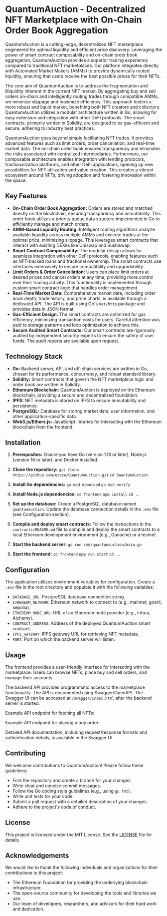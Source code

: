 # QuantumAuction - Decentralized NFT Marketplace with On-Chain Order Book Aggregation

QuantumAuction is a cutting-edge, decentralized NFT marketplace engineered for optimal liquidity and efficient price discovery. Leveraging the power of smart contract composability and on-chain order book aggregation, QuantumAuction provides a superior trading experience compared to traditional NFT marketplaces. Our platform integrates directly with Automated Market Makers (AMMs) to provide dynamically routed liquidity, ensuring that users receive the best possible prices for their NFTs.

The core aim of QuantumAuction is to address the fragmentation and illiquidity inherent in the current NFT market. By aggregating buy and sell orders on-chain and intelligently routing trades through compatible AMMs, we minimize slippage and maximize efficiency. This approach fosters a more robust and liquid market, benefiting both NFT creators and collectors. QuantumAuction utilizes a modular architecture written in Go, allowing for easy extension and integration with other DeFi protocols. The smart contracts, primarily written in Solidity, are designed to be gas-efficient and secure, adhering to industry best practices.

QuantumAuction goes beyond simply facilitating NFT trades. It provides advanced features such as limit orders, order cancellation, and real-time market data. The on-chain order book ensures transparency and eliminates the risks associated with centralized intermediaries. Furthermore, our composable architecture enables integration with lending protocols, fractionalization platforms, and other DeFi applications, opening up new possibilities for NFT utilization and value creation. This creates a vibrant ecosystem around NFTs, driving adoption and fostering innovation within the space.

## Key Features

*   **On-Chain Order Book Aggregation:** Orders are stored and matched directly on the blockchain, ensuring transparency and immutability. This order book utilizes a priority queue data structure implemented in Go to efficiently manage and match orders.
*   **AMM-Based Liquidity Routing:** Intelligent routing algorithms analyze available liquidity across multiple AMMs and execute trades at the optimal price, minimizing slippage. This leverages smart contracts that interact with existing DEXes like Uniswap and Sushiswap.
*   **Smart Contract Composability:** The modular design allows for seamless integration with other DeFi protocols, enabling features such as NFT-backed loans and fractional ownership. The smart contracts use interfaces extensively to ensure compatibility and upgradability.
*   **Limit Orders & Order Cancellation:** Users can place limit orders at desired prices and cancel orders at any time, providing more control over their trading activity. This functionality is implemented through custom smart contract logic that handles order management.
*   **Real-Time Market Data:** Comprehensive market data, including order book depth, trade history, and price charts, is available through a dedicated API. The API is built using Go's `net/http` package and provides data in JSON format.
*   **Gas-Efficient Design:** The smart contracts are optimized for gas efficiency, minimizing transaction costs for users. Careful attention was paid to storage patterns and loop optimization to achieve this.
*   **Secure Audited Smart Contracts:** Our smart contracts are rigorously audited by independent security experts to ensure the safety of user funds. The audit reports are available upon request.

## Technology Stack

*   **Go:** Backend server, API, and off-chain services are written in Go, chosen for its performance, concurrency, and robust standard library.
*   **Solidity:** Smart contracts that govern the NFT marketplace logic and order book are written in Solidity.
*   **Ethereum Blockchain:** QuantumAuction is deployed on the Ethereum blockchain, providing a secure and decentralized foundation.
*   **IPFS:** NFT metadata is stored on IPFS to ensure immutability and persistence.
*   **PostgreSQL:** Database for storing market data, user information, and other application-specific data.
*   **Web3.js/Ethers.js:** JavaScript libraries for interacting with the Ethereum blockchain from the frontend.

## Installation

1.  **Prerequisites:** Ensure you have Go (version 1.18 or later), Node.js (version 16 or later), and Docker installed.

2.  **Clone the repository:**
    `git clone https://github.com/ezozu/QuantumAuction.git`
    `cd QuantumAuction`

3.  **Install Go dependencies:**
    `go mod download`
    `go mod verify`

4.  **Install Node.js dependencies:**
    `cd frontend`
    `npm install`
    `cd ..`

5.  **Set up the database:**
    Create a PostgreSQL database named `quantumauction`. Update the database connection details in the `.env` file (see Configuration section).

6.  **Compile and deploy smart contracts:**
    Follow the instructions in the `contracts/README.md` file to compile and deploy the smart contracts to a local Ethereum development environment (e.g., Ganache) or a testnet.

7.  **Start the backend server:**
    `go run cmd/quantumauction/main.go`

8.  **Start the frontend:**
    `cd frontend`
    `npm run start`
    `cd ..`

## Configuration

The application utilizes environment variables for configuration. Create a `.env` file in the root directory and populate it with the following variables:



*   `DATABASE_URL`: PostgreSQL database connection string.
*   `ETHEREUM_NETWORK`: Ethereum network to connect to (e.g., mainnet, goerli, sepolia).
*   `ETHEREUM_NODE_URL`: URL of an Ethereum node provider (e.g., Infura, Alchemy).
*   `CONTRACT_ADDRESS`: Address of the deployed QuantumAuction smart contract.
*   `IPFS_GATEWAY`: IPFS gateway URL for retrieving NFT metadata.
*   `PORT`: Port on which the backend server will listen.

## Usage

The frontend provides a user-friendly interface for interacting with the marketplace. Users can browse NFTs, place buy and sell orders, and manage their accounts.

The backend API provides programmatic access to the marketplace functionality. The API is documented using Swagger/OpenAPI. The Swagger UI can be accessed at `/swagger/index.html` after the backend server is started.

Example API endpoint for fetching all NFTs:



Example API endpoint for placing a buy order:



Detailed API documentation, including request/response formats and authentication details, is available in the Swagger UI.

## Contributing

We welcome contributions to QuantumAuction! Please follow these guidelines:

*   Fork the repository and create a branch for your changes.
*   Write clear and concise commit messages.
*   Follow the Go coding style guidelines (e.g., using `go fmt`).
*   Write unit tests for your code.
*   Submit a pull request with a detailed description of your changes.
*   Adhere to the project's code of conduct.

## License

This project is licensed under the MIT License. See the [LICENSE](https://github.com/ezozu/QuantumAuction/blob/main/LICENSE) file for details.

## Acknowledgements

We would like to thank the following individuals and organizations for their contributions to this project:

*   The Ethereum Foundation for providing the underlying blockchain infrastructure.
*   The open-source community for developing the tools and libraries we use.
*   Our team of developers, researchers, and advisors for their hard work and dedication.